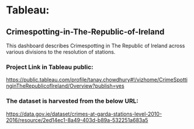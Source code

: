 # Tableau:

## Crimespotting-in-The-Republic-of-Ireland

This dashboard describes Crimespotting in The Republic of Ireland across various divisions to the resolution of stations.

### Project Link in Tableau public:
https://public.tableau.com/profile/tanay.chowdhury#!/vizhome/CrimeSpottinginTheRepublicofIreland/Overview?publish=yes

### The dataset is harvested from the below URL:

https://data.gov.ie/dataset/crimes-at-garda-stations-level-2010-2016/resource/2ed14ec1-8a49-403d-b89a-532251a683a5
